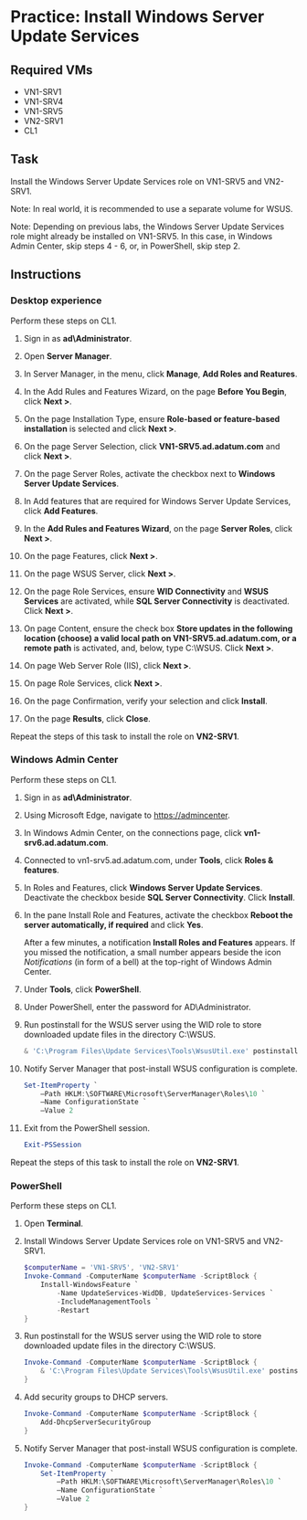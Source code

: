 # Practice: Install Windows Server Update Services

## Required VMs

* VN1-SRV1
* VN1-SRV4
* VN1-SRV5
* VN2-SRV1
* CL1

## Task

Install the Windows Server Update Services role on VN1-SRV5 and VN2-SRV1.

Note: In real world, it is recommended to use a separate volume for WSUS.

Note: Depending on previous labs, the Windows Server Update Services role might already be installed on VN1-SRV5. In this case, in Windows Admin Center, skip steps 4 - 6, or, in PowerShell, skip step 2.

## Instructions

### Desktop experience

Perform these steps on CL1.

1. Sign in as **ad\Administrator**.
1. Open **Server Manager**.
1. In Server Manager, in the menu, click **Manage**, **Add Roles and Reatures**.
1. In the Add Rules and Features Wizard, on the page **Before You Begin**, click **Next >**.
1. On the page Installation Type, ensure **Role-based or feature-based installation** is selected and click **Next >**.
1. On the page Server Selection, click **VN1-SRV5.ad.adatum.com** and click **Next >**.
1. On the page Server Roles, activate the checkbox next to **Windows Server Update Services**.
1. In Add features that are required for Windows Server Update Services, click **Add Features**.
1. In the **Add Rules and Features Wizard**, on the page **Server Roles**, click **Next >**.
1. On the page Features, click **Next >**.
1. On the page WSUS Server, click **Next >**.
1. On the page Role Services, ensure **WID Connectivity** and **WSUS Services** are activated, while **SQL Server Connectivity** is deactivated. Click **Next >**.
1. On page Content, ensure the check box **Store updates in the following location (choose) a valid local path on VN1-SRV5.ad.adatum.com, or a remote path** is activated, and, below, type C:\WSUS. Click **Next >**.

1. On page Web Server Role (IIS), click **Next >**.
1. On page Role Services, click **Next >**.
1. On the page Confirmation, verify your selection and click **Install**.
1. On the page **Results**, click **Close**.

Repeat the steps of this task to install the role on **VN2-SRV1**.

### Windows Admin Center

Perform these steps on CL1.

1. Sign in as **ad\Administrator**.
1. Using Microsoft Edge, navigate to <https://admincenter>.
1. In Windows Admin Center, on the connections page, click **vn1-srv6.ad.adatum.com**.
1. Connected to vn1-srv5.ad.adatum.com, under **Tools**, click **Roles & features**.
1. In Roles and Features, click **Windows Server Update Services**. Deactivate the checkbox beside **SQL Server Connectivity**. Click **Install**.
1. In the pane Install Role and Features, activate the checkbox **Reboot the server automatically, if required** and click **Yes**.

    After a few minutes, a notification **Install Roles and Features** appears. If you missed the notification, a small number appears beside the icon *Notifications* (in form of a bell) at the top-right of Windows Admin Center.

1. Under **Tools**, click **PowerShell**.
1. Under PowerShell, enter the password for AD\Administrator.
1. Run postinstall for the WSUS server using the WID role to store downloaded update files in the directory C:\WSUS.

    ````powershell
    & 'C:\Program Files\Update Services\Tools\WsusUtil.exe' postinstall CONTENT_DIR=C:\WSUS
    ````

1. Notify Server Manager that post-install WSUS configuration is complete.

    ````powershell
    Set-ItemProperty `
        –Path HKLM:\SOFTWARE\Microsoft\ServerManager\Roles\10 `
        –Name ConfigurationState `
        –Value 2
    ````

1. Exit from the PowerShell session.

    ````powershell
    Exit-PSSession
    ````

Repeat the steps of this task to install the role on **VN2-SRV1**.

### PowerShell

Perform these steps on CL1.

1. Open **Terminal**.
1. Install Windows Server Update Services role on VN1-SRV5 and VN2-SRV1.

    ````powershell
    $computerName = 'VN1-SRV5', 'VN2-SRV1'
    Invoke-Command -ComputerName $computerName -ScriptBlock {
        Install-WindowsFeature `
            -Name UpdateServices-WidDB, UpdateServices-Services `
            -IncludeManagementTools `
            -Restart
    }
    ````

1. Run postinstall for the WSUS server using the WID role to store downloaded update files in the directory C:\WSUS.

    ````powershell
    Invoke-Command -ComputerName $computerName -ScriptBlock {
        & 'C:\Program Files\Update Services\Tools\WsusUtil.exe' postinstall CONTENT_DIR=C:\WSUS
    }
    ````


1. Add security groups to DHCP servers.

    ````powershell
    Invoke-Command -ComputerName $computerName -ScriptBlock {
        Add-DhcpServerSecurityGroup 
    }

1. Notify Server Manager that post-install WSUS configuration is complete.

    ````powershell
    Invoke-Command -ComputerName $computerName -ScriptBlock {
        Set-ItemProperty `
            –Path HKLM:\SOFTWARE\Microsoft\ServerManager\Roles\10 `
            –Name ConfigurationState `
            –Value 2
    }
    ````

